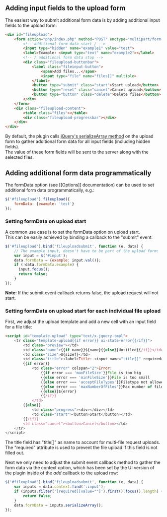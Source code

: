 ## Adding input fields to the upload form
The easiest way to submit additional form data is by adding additional input fields to the upload form:

```html
<div id="fileupload">
    <form action="php/index.php" method="POST" enctype="multipart/form-data">
        <!-- additional form data start / -->
        <input type="hidden" name="example1" value="test">
        <label>Example: <input type="text" name="example2"></label>
        <!-- / additional form data stop -->
        <div class="fileupload-buttonbar">
            <label class="fileinput-button">
                <span>Add files...</span>
                <input type="file" name="files[]" multiple>
            </label>
            <button type="submit" class="start">Start upload</button>
            <button type="reset" class="cancel">Cancel upload</button>
            <button type="button" class="delete">Delete files</button>
        </div>
    </form>
    <div class="fileupload-content">
        <table class="files"></table>
        <div class="fileupload-progressbar"></div>
    </div>
</div>
```

By default, the plugin calls [jQuery's serializeArray method](http://api.jquery.com/serializeArray) on the upload form to gather additional form data for all input fields (including hidden fields).  
The value of these form fields will be sent to the server along with the selected files.

## Adding additional form data programmatically
The formData option (see [[Options]] documentation) can be used to set additional form data programmatically, e.g.:

```js
$('#fileupload').fileupload({
    formData: {example: 'test'}
});
```

### Setting formData on upload start
A common use case is to set the formData option on upload start.  
This can be easily achieved by binding a callback to the "submit" event:

```js
$('#fileupload').bind('fileuploadsubmit', function (e, data) {
    // The example input, doesn't have to be part of the upload form:
    var input = $('#input');
    data.formData = {example: input.val()};
    if (!data.formData.example) {
      input.focus();
      return false;
    }
});
```

**Note:**
If the submit event callback returns false, the upload request will not start.

### Setting formData on upload start for each individual file upload
First, we adjust the upload template and add a new cell with an input field for a file title:  

```html
<script id="template-upload" type="text/x-jquery-tmpl">
    <tr class="template-upload{{if error}} ui-state-error{{/if}}">
        <td class="preview"></td>
        <td class="name">{{if name}}${name}{{else}}Untitled{{/if}}</td>
        <td class="size">${sizef}</td>
        <td class="title"><label>Title: <input name="title[]" required></label></td>
        {{if error}}
            <td class="error" colspan="2">Error:
                {{if error === 'maxFileSize'}}File is too big
                {{else error === 'minFileSize'}}File is too small
                {{else error === 'acceptFileTypes'}}Filetype not allowed
                {{else error === 'maxNumberOfFiles'}}Max number of files exceeded
                {{else}}${error}
                {{/if}}
            </td>
        {{else}}
            <td class="progress"><div></div></td>
            <td class="start"><button>Start</button></td>
        {{/if}}
        <td class="cancel"><button>Cancel</button></td>
    </tr>
</script>
```

The title field has "title[]" as name to account for multi-file request uploads. The "required" attribute is used to prevent the file upload if this field is not filled out.

Next we only need to adjust the submit event callback method to gather the form data via the context option, which has been set by the UI version of the plugin inside of the *add* callback to the upload row:

```js
$('#fileupload').bind('fileuploadsubmit', function (e, data) {
    var inputs = data.context.find(':input');
    if (inputs.filter('[required][value=""]').first().focus().length) {
        return false;
    }
    data.formData = inputs.serializeArray();
});
```

